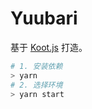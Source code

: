 # Yuubari

基于 [Koot.js](https://koot.js.org) 打造。

```sh
# 1. 安装依赖
> yarn
# 2. 选择环境
> yarn start
```
